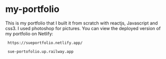 # my-portfolio

This is my portfolio that I built it from scratch with reactjs, Javascript and css3. I used photoshop for pictures.
You can view the deployed version of my portfolio on Netlify:

     https://sueportfolio.netlify.app/

     sue-portofolio.up.railway.app